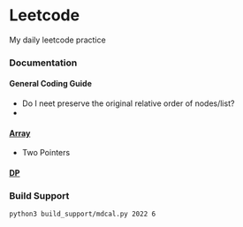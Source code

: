 # Leetcode
My daily leetcode practice

### Documentation
#### General Coding Guide
* Do I neet preserve the original relative order of nodes/list?
* 
#### [Array](doc/array.md)
* Two Pointers
#### [DP](doc/dp.md)



### Build Support
```bash
python3 build_support/mdcal.py 2022 6
```